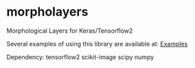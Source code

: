 # morpholayers
Morphological Layers for Keras/Tensorflow2

Several examples of using this library are available at:
[Examples](http://www.cmm.mines-paristech.fr/~velasco/morpholayers/)


Dependency:
tensorflow2
scikit-image
scipy
numpy
